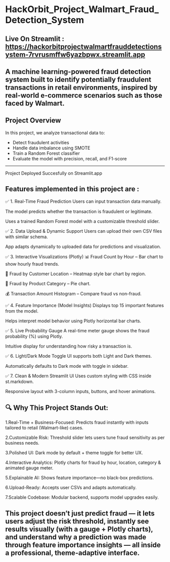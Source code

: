 # HackOrbit_Project_Walmart_Fraud_Detection_System

## Live On Streamlit : https://hackorbitprojectwalmartfrauddetectionsystem-7rvrusmffw6yazbpwx.streamlit.app

A machine learning-powered fraud detection system built to identify potentially fraudulent transactions in retail environments, inspired by real-world e-commerce scenarios such as those faced by Walmart.
---

##  Project Overview
In this project, we analyze transactional data to:
- Detect fraudulent activities
- Handle data imbalance using SMOTE
- Train a Random Forest classifier
- Evaluate the model with precision, recall, and F1-score
---

Project Deployed Succesfully on Streamlit.app

## Features implemented in this project are :
✅ 1. Real-Time Fraud Prediction
Users can input transaction data manually.

The model predicts whether the transaction is fraudulent or legitimate.

Uses a trained Random Forest model with a customizable threshold slider.

✅ 2. Data Upload & Dynamic Support
Users can upload their own CSV files with similar schema.

App adapts dynamically to uploaded data for predictions and visualization.

✅ 3. Interactive Visualizations (Plotly)
📊 Fraud Count by Hour – Bar chart to show hourly fraud trends.

🧭 Fraud by Customer Location – Heatmap style bar chart by region.

🛒 Fraud by Product Category – Pie chart.

💰 Transaction Amount Histogram – Compare fraud vs non-fraud.

✅ 4. Feature Importance (Model Insights)
Displays top 15 important features from the model.

Helps interpret model behavior using Plotly horizontal bar charts.

✅ 5. Live Probability Gauge
A real-time meter gauge shows the fraud probability (%) using Plotly.

Intuitive display for understanding how risky a transaction is.

✅ 6. Light/Dark Mode Toggle
UI supports both Light and Dark themes.

Automatically defaults to Dark mode with toggle in sidebar.

✅ 7. Clean & Modern Streamlit UI
Uses custom styling with CSS inside st.markdown.

Responsive layout with 3-column inputs, buttons, and hover animations.

## 🔍 Why This Project Stands Out:

1.Real-Time + Business-Focused: Predicts fraud instantly with inputs tailored to retail (Walmart-like) cases.

2.Customizable Risk: Threshold slider lets users tune fraud sensitivity as per business needs.

3.Polished UI: Dark mode by default + theme toggle for better UX.

4.Interactive Analytics: Plotly charts for fraud by hour, location, category & animated gauge meter.

5.Explainable AI: Shows feature importance—no black-box predictions.

6.Upload-Ready: Accepts user CSVs and adapts automatically.

7.Scalable Codebase: Modular backend, supports model upgrades easily.

## This project doesn’t just predict fraud — it lets users adjust the risk threshold, instantly see results visually (with a gauge + Plotly charts), and understand why a prediction was made through feature importance insights — all inside a professional, theme-adaptive interface.


